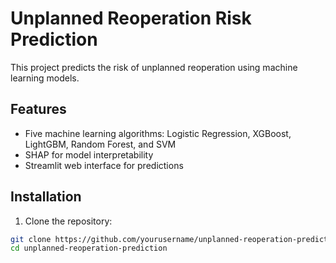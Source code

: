 # Unplanned Reoperation Risk Prediction

This project predicts the risk of unplanned reoperation using machine learning models.

## Features
- Five machine learning algorithms: Logistic Regression, XGBoost, LightGBM, Random Forest, and SVM
- SHAP for model interpretability
- Streamlit web interface for predictions

## Installation
1. Clone the repository:
```bash
git clone https://github.com/yourusername/unplanned-reoperation-prediction.git
cd unplanned-reoperation-prediction